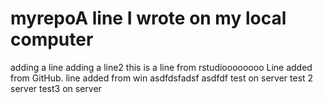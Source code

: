 # myrepoA line I wrote on my local computer
adding a line
adding a line2
this is a line from rstudioooooooo
Line added from GitHub.
line added from win
asdfdsfadsf
asdfdf
test on server
test 2 server
test3 on server